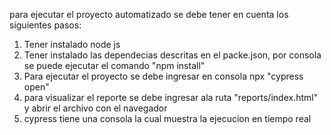para ejecutar el proyecto automatizado se debe tener en cuenta los siguientes pasos:

1. Tener instalado node js
2. Tener instalado las dependecias descritas en el packe.json, por consola se puede ejecutar el comando "npm install"
3. Para ejecutar el proyecto se debe ingresar en consola npx "cypress open"
4. para visualizar el reporte se debe ingresar ala ruta "reports/index.html" y abrir el archivo con el navegador
5. cypress tiene una consola la cual muestra la ejecucion en tiempo real
